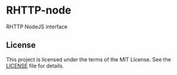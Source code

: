 # RHTTP-node

RHTTP NodeJS interface

## License
This project is licensed under the terms of the MIT License. See the [LICENSE](LICENSE.txt) file for details.
